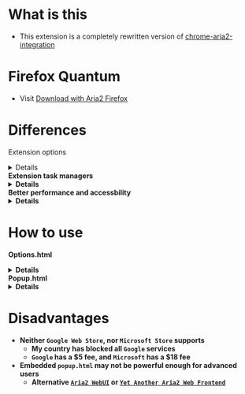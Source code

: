 # What is this

- This extension is a completely rewritten version of [chrome-aria2-integration](https://github.com/robbielj/chrome-aria2-integration)

# Firefox Quantum

- Visit [Download with Aria2 Firefox](https://github.com/jc3213/download_with_aria2-firefox)

# Differences

Extension options
<details>
  Don't open <b>Options<b> in new tab
  <br>Ability to check for <b>JSONRPC URI</b> and <b>Secret Token</b>
  <br>Ability to modify <b>User Agent</b> for downloads
  <br>Ability to set <b>all-proxy</b> option for downloads automatically
  <br>Capture filters now have better logic, and better performance
  <br>Priority of filters: <b>Ignored Domains</b> > <b>Monitored Domains</b> > <b>File Extensions</b> > <b>File Sizes</b>
</details>
Extension task managers
<details>
  Show <b>Active</b>, <b>Waiting</b>, <b>Stopped</b> task counts
  <br>Ability to filter task queues based on their status
  <br>Show global <b>Download</b>, <b>Upload</b> speed
  <br>Better <b>progress bar</b>, click to pause or unpause the task
  <br><b>Options</b> button to open <b>Options</b> instantly
  <br>Show error message if an error happens while contacting with <b>Aria2 jsonrpc</b>
  <br>Click <b>❌</b> to stop current task or remove download result
  <br>Click <b>🔍</b> to to open <b>taskDetails</b> window for more detailed infomations
  <br>Click <b>🌌</b> to restart <b>removed</b> or <b>error<b> non-bittorrent downloads
</details>
Better performance and accessbility
<details>
    <br>Full modularization
    <br>New icons
    <br>Native i18n supports
    <br>New library <b>jQuery-3.5.1.min.js</b>
    <br>Removed libraries <b>fancysettings.js</b>, <b>store.js</b>, <b>i18n.js</b>, and <b>popuplib.min.js</b>
    <br>Removed unnecessary <b>*.js</b>, <b>chrome</b> api and <b>manifest</b> key usage
    <br>Better notifications
</details>

# How to use

Options.html
<details>
    <b>Basic</b>
    <details>
        <b>JSONRPC URI</b> - Url of your Aria2 jsonrpc
        <br><b>Secret Token</b> - Secret token of your Aria2 jsonrpc
    </details>
    <b>Advanced</b>
    <details>
        <b>User Agent</b> - You can modified user agent for every download
        <br><b>All Proxy</b> - Url of http or https protocol proxy services
        <br><b>Domains over Proxy</b> - Domains that needs a proxy service to download (auto-proxy profile)
    </details>
    <b>Download</b>
    <details>
        <b>Capture</b> - Ability to capture downloads from browser
        <details>
            <b>File Size</b> - Filter downloads based on file size
            <br><b>File Extensions</b> - Filter downloads based on file extensions
            <br><b>Monitored Domains</b> - Capture downloads from listed domains
            <br><b>Ignored Domains</b> - Ignore downloads from listed domains
        </details>
    </details>
</details>
Popup.html
<details>
    <b>Top Menu</b>
    <details>
        <b>Tabs with Status</b>
            <details>
            <b>Active</b> - Filter only active downloads on <b>Task Manager</b>
            <br><b>Waiting</b> - Filter downloads those are paused or still in queue
            <br><b>Stopped</b> - Filter downloads stopped or completed
            </details>
        <b>New</b> - Open <b>New Task Window</b>
            <details>
                <b>New Task Window</b>
                <details>
                    <b>Referer</b> - Change the referer of current download session
                    <br><b>Download Url</b> - Input the urls of current download session
                    <br><b>Use Proxy</b>
                    <details>
                        <b>checkbox</b> - Add <b>all-proxy</b> option to current download session (Only once)
                        <br><b>textarea</b> - Change proxy service of current download session (Only once)
                    </details>
                </details>
            </details>
        <br><b>Purdge</b> - Purdge all downloads that are completed or stopped
        <br><b>Cancel</b> - Close the <b>New Task Window</b>
    </details>
    <b>Task Manager</b>
    <details>
        <b>❌</b> - Stop downloading task or remove stopped task from <b>Task Manager</b>
        <br><b>🔍</b> - Click to show current <b>Task Details</b>
        <br><b>🌌️</b> - Restart <b>removed<b> or <b>error</b> non-bittorrent downloads
        <br><b>Progress Bar</b> - Click to pause or unpause targeted download
    </details>
    <b>Task Details</b>
    <details>
        <b>Task Name</b> - Click to close <b>Task Details</b> window
        <br><b>Max Download Speed</b> - Ability to limit the max download speed of current download
        <br><b>Max Upload Speed</b> - Ability to limit the max upload speed of current download
        <br><b>Proxy Server</b> - Ability to change proxy server of current download
        <br>
        <br><b>TaskFiles></b> - Files of current download, click to copy uri for non-bittorrent download
    </details>
    <b>Bottom Menu</b>
    <details>
        <b>Download Speed</b> - Global download speed
        <br><b>Upload Speed</b> - Global updload speed
        <br><b>Option</b> - Open <b>Options.html</b>
    </details>
</details>

# Disadvantages

- Neither `Google Web Store`, nor `Microsoft Store` supports
  - My country has blocked all `Google` services
  - `Google` has a $5 fee, and `Microsoft` has a $18 fee
- Embedded `popup.html` may not be powerful enough for advanced users
  - Alternative [`Aria2 WebUI`](https://ziahamza.github.io/webui-aria2/) or [`Yet Another Aria2 Web Frontend`](http://binux.github.io/yaaw/demo/)
